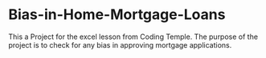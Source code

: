# Bias-in-Home-Mortgage-Loans
This a Project for the excel lesson from Coding Temple. The purpose of the project is to check for any bias in approving mortgage applications. 
